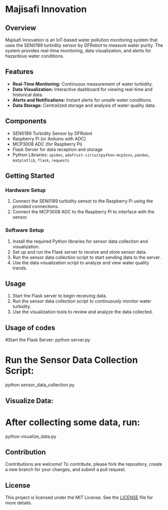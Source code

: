 # Majisafi Innovation

## Overview

Majisafi Innovation is an IoT-based water pollution monitoring system that uses the SEN0189 turbidity sensor by DFRobot to measure water purity. The system provides real-time monitoring, data visualization, and alerts for hazardous water conditions.

## Features

- **Real-Time Monitoring:** Continuous measurement of water turbidity.
- **Data Visualization:** Interactive dashboard for viewing real-time and historical data.
- **Alerts and Notifications:** Instant alerts for unsafe water conditions.
- **Data Storage:** Centralized storage and analysis of water quality data.

## Components

- SEN0189 Turbidity Sensor by DFRobot
- Raspberry Pi (or Arduino with ADC)
- MCP3008 ADC (for Raspberry Pi)
- Flask Server for data reception and storage
- Python Libraries: `spidev`, `adafruit-circuitpython-mcp3xxx`, `pandas`, `matplotlib`, `flask`, `requests`

## Getting Started

### Hardware Setup

1. Connect the SEN0189 turbidity sensor to the Raspberry Pi using the provided connections.
2. Connect the MCP3008 ADC to the Raspberry Pi to interface with the sensor.

### Software Setup

1. Install the required Python libraries for sensor data collection and visualization.
2. Set up and run the Flask server to receive and store sensor data.
3. Run the sensor data collection script to start sending data to the server.
4. Use the data visualization script to analyze and view water quality trends.

## Usage

1. Start the Flask server to begin receiving data.
2. Run the sensor data collection script to continuously monitor water turbidity.
3. Use the visualization tools to review and analyze the data collected.

## Usage of codes
#Start the Flask Server:
python server.py

# Run the Sensor Data Collection Script:
python sensor_data_collection.py

## Visualize Data:

# After collecting some data, run:
python visualize_data.py

## Contribution

Contributions are welcome! To contribute, please fork the repository, create a new branch for your changes, and submit a pull request.


## License

This project is licensed under the MIT License. See the [LICENSE](LICENSE) file for more details.
